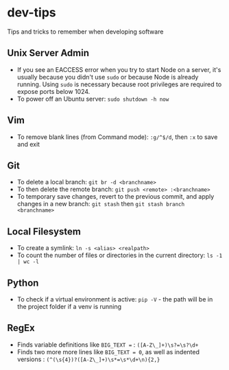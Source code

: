 # dev-tips
Tips and tricks to remember when developing software

## Unix Server Admin
* If you see an EACCESS error when you try to start Node on a server, it's usually because you didn't use `sudo` or because Node is already running. Using `sudo` is necessary because root privileges are required to expose ports below 1024.
* To power off an Ubuntu server: `sudo shutdown -h now`

## Vim
* To remove blank lines (from Command mode): `:g/^$/d`, then `:x` to save and exit

## Git
* To delete a local branch: `git br -d <branchname>`
* To then delete the remote branch: `git push <remote> :<branchname>`
* To temporary save changes, revert to the previous commit, and apply changes in a new branch: `git stash` then `git stash branch <branchname>`

## Local Filesystem
* To create a symlink: `ln -s <alias> <realpath>`
* To count the number of files or directories in the current directory: `ls -1 | wc -l`

## Python
* To check if a virtual environment is active: `pip -V` - the path will be in the project folder if a venv is running

## RegEx
* Finds variable definitions like `BIG_TEXT =` : `([A-Z\_]+)\s?=\s?\d+`
* Finds two more more lines like `BIG_TEXT = 0`, as well as indented versions : `(^(\s{4})?([A-Z\_]+)\s*=\s*\d+\n){2,}`
